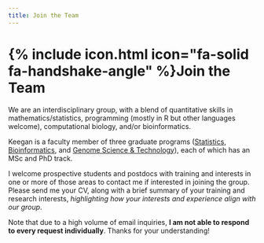 ```yaml
---
title: Join the Team
---
```


# {% include icon.html icon="fa-solid fa-handshake-angle" %}Join the Team

We are an interdisciplinary group, with a blend of quantitative skills in mathematics/statistics, programming (mostly in R but other languages welcome), computational biology, and/or bioinformatics. 

Keegan is a faculty member of three graduate programs ([Statistics](https://www.stat.ubc.ca/graduate), [Bioinformatics](http://www.bioinformatics.ubc.ca/apply/), and [Genome Science & Technology](https://www.gsat.ubc.ca/admission/)), each of which has an MSc and PhD track. 

I welcome prospective students and postdocs with training and interests in one or more of those areas to contact me if interested in joining the group. Please send me your CV, along with a brief summary of your training and research interests, *highlighting how your interests and experience align with our group*. 

Note that due to a high volume of email inquiries, **I am not able to respond to every request individually**. Thanks for your understanding!